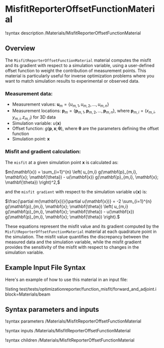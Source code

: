 # MisfitReporterOffsetFunctionMaterial

!syntax description /Materials/MisfitReporterOffsetFunctionMaterial

## Overview

The `MisfitReporterOffsetFunctionMaterial` material computes the misfit and its gradient with respect to a simulation variable, using a user-defined offset function to weight the contribution of measurement points. This material is particularly useful for inverse optimization problems where you want to match simulation results to experimental or observed data.

### Measurement data:

- Measurement values: $\mathbf{u}_m = \{u_{m,1}, u_{m,2}, \ldots, u_{m,n}\}$
- Measurement locations: $\mathbf{p}_m = \{\mathbf{p}_{m,1}, \mathbf{p}_{m,2}, \ldots, \mathbf{p}_{m,n}\}$, where $\mathbf{p}_{m,i} = (x_{m,i}, y_{m,i}, z_{m,i})$ for 3D data
- Simulation variable: $u(\mathbf{x})$
- Offset function: $g(\mathbf{p}, \mathbf{x}; \mathbf{\theta})$, where $\mathbf{\theta}$ are the parameters defining the offset function
- Simulation point: $\mathbf{x}$

### Misfit and gradient calculation:

The `misfit` at a given simulation point $\mathbf{x}$ is calculated as:

$m(\mathbf{x}) = \sum_{i=1}^{n} \left( u_{m,i} g(\mathbf{p}_{m,i}, \mathbf{x}; \mathbf{\theta}) - u(\mathbf{x}) g(\mathbf{p}_{m,i}, \mathbf{x}; \mathbf{\theta}) \right)^2,$

and the `misfit gradient` with respect to the simulation variable $u(\mathbf{x})$ is:

$\frac{\partial m(\mathbf{x})}{\partial u(\mathbf{x})} = -2 \sum_{i=1}^{n} g(\mathbf{p}_{m,i}, \mathbf{x}; \mathbf{\theta}) \left( u_{m,i} g(\mathbf{p}_{m,i}, \mathbf{x}; \mathbf{\theta}) - u(\mathbf{x}) g(\mathbf{p}_{m,i}, \mathbf{x}; \mathbf{\theta}) \right).$

These equations represent the misfit value and its gradient computed by the `MisfitReporterOffsetFunctionMaterial` material at each quadrature point in the simulation. The misfit value quantifies the discrepancy between the measured data and the simulation variable, while the misfit gradient provides the sensitivity of the misfit with respect to changes in the simulation variable.

## Example Input File Syntax

Here's an example of how to use this material in an input file:

!listing test/tests/optimizationreporter/function_misfit/forward_and_adjoint.i block=Materials/beam

## Syntax parameters and inputs

!syntax parameters /Materials/MisfitReporterOffsetFunctionMaterial

!syntax inputs /Materials/MisfitReporterOffsetFunctionMaterial

!syntax children /Materials/MisfitReporterOffsetFunctionMaterial

